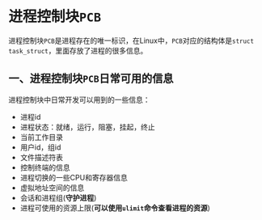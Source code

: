 # 进程控制块`PCB`

进程控制块`PCB`是进程存在的唯一标识，在Linux中，`PCB`对应的结构体是`struct task_struct`，里面存放了进程的很多信息。

## 一、进程控制块`PCB`日常可用的信息

进程控制块中日常开发可以用到的一些信息：

+ 进程id
+ 进程状态：就绪，运行，阻塞，挂起，终止
+ 当前工作目录
+ 用户id，组id
+ 文件描述符表
+ 控制终端的信息
+ 进程切换的一些CPU和寄存器信息
+ 虚拟地址空间的信息
+ 会话和进程组(**守护进程**)
+ 进程可使用的资源上限(**可以使用`ulimit`命令查看进程的资源**)




